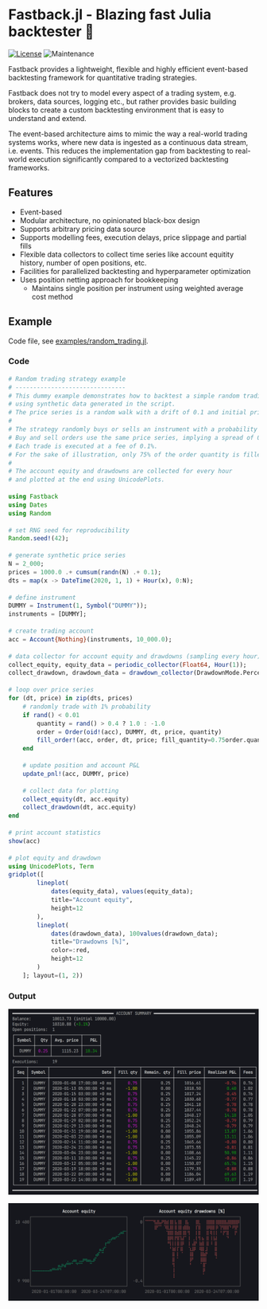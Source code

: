 # Fastback.jl - Blazing fast Julia backtester 🚀

[![License](https://img.shields.io/badge/License-MIT-yellow.svg)](./LICENSE)
![Maintenance](https://img.shields.io/maintenance/yes/2024)

Fastback provides a lightweight, flexible and highly efficient event-based backtesting framework for quantitative trading strategies.

Fastback does not try to model every aspect of a trading system, e.g. brokers, data sources, logging etc., but rather provides basic building blocks to create a custom backtesting environment that is easy to understand and extend.

The event-based architecture aims to mimic the way a real-world trading systems works, where new data is ingested as a continuous data stream, i.e. events. This reduces the implementation gap from backtesting to real-world execution significantly compared to a vectorized backtesting frameworks.

## Features

- Event-based
- Modular architecture, no opinionated black-box design
- Supports arbitrary pricing data source
- Supports modelling fees, execution delays, price slippage and partial fills
- Flexible data collectors to collect time series like account equitity history, number of open positions, etc.
- Facilities for parallelized backtesting and hyperparameter optimization
- Uses position netting approach for bookkeeping
  - Maintains single position per instrument using weighted average cost method

## Example

Code file, see [examples/random_trading.jl](examples/random_trading.jl).

### Code

```julia
# Random trading strategy example
# -------------------------------
# This dummy example demonstrates how to backtest a simple random trading strategy
# using synthetic data generated in the script.
# The price series is a random walk with a drift of 0.1 and initial price 1000.
# 
# The strategy randomly buys or sells an instrument with a probability of 1%.
# Buy and sell orders use the same price series, implying a spread of 0.
# Each trade is executed at a fee of 0.1%.
# For the sake of illustration, only 75% of the order quantity is filled.
#
# The account equity and drawdowns are collected for every hour
# and plotted at the end using UnicodePlots.

using Fastback
using Dates
using Random

# set RNG seed for reproducibility
Random.seed!(42);

# generate synthetic price series
N = 2_000;
prices = 1000.0 .+ cumsum(randn(N) .+ 0.1);
dts = map(x -> DateTime(2020, 1, 1) + Hour(x), 0:N);

# define instrument
DUMMY = Instrument(1, Symbol("DUMMY"));
instruments = [DUMMY];

# create trading account
acc = Account{Nothing}(instruments, 10_000.0);

# data collector for account equity and drawdowns (sampling every hour)
collect_equity, equity_data = periodic_collector(Float64, Hour(1));
collect_drawdown, drawdown_data = drawdown_collector(DrawdownMode.Percentage, Hour(1));

# loop over price series
for (dt, price) in zip(dts, prices)
    # randomly trade with 1% probability
    if rand() < 0.01
        quantity = rand() > 0.4 ? 1.0 : -1.0
        order = Order(oid!(acc), DUMMY, dt, price, quantity)
        fill_order!(acc, order, dt, price; fill_quantity=0.75order.quantity, fee_pct=0.001)
    end

    # update position and account P&L
    update_pnl!(acc, DUMMY, price)

    # collect data for plotting
    collect_equity(dt, acc.equity)
    collect_drawdown(dt, acc.equity)
end

# print account statistics
show(acc)

# plot equity and drawdown
using UnicodePlots, Term
gridplot([
        lineplot(
            dates(equity_data), values(equity_data);
            title="Account equity",
            height=12
        ),
        lineplot(
            dates(drawdown_data), 100values(drawdown_data);
            title="Drawdowns [%]",
            color=:red,
            height=12
        )
    ]; layout=(1, 2))
```

### Output

![Example Backtest Account Summary](docs/images/backtest_account_summary.png)

![Example Backtest Plots](docs/images/backtest_plots.png)
